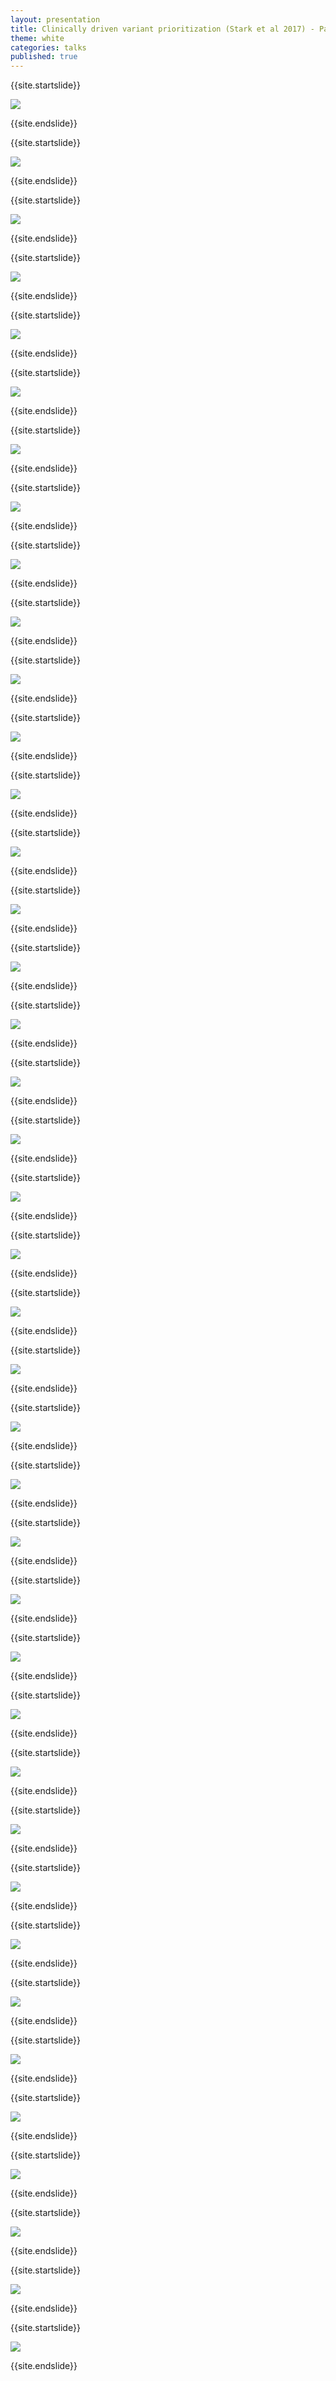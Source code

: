 ```yaml
---
layout: presentation
title: Clinically driven variant prioritization (Stark et al 2017) - Paper Presentation
theme: white
categories: talks
published: true
---
```



{{site.startslide}}


<img src="{{site.baseurl}}/images/talks/ClinicallyDrivenVariantPrioritization_Stark2017_Paper_Nov2017/Slide01.png"></img>


{{site.endslide}}



{{site.startslide}}

<img src="{{site.baseurl}}/images/talks/ClinicallyDrivenVariantPrioritization_Stark2017_Paper_Nov2017/Slide02.png"></img>

{{site.endslide}}



{{site.startslide}}

<img src="{{site.baseurl}}/images/talks/ClinicallyDrivenVariantPrioritization_Stark2017_Paper_Nov2017/Slide03.png"></img>

{{site.endslide}}



{{site.startslide}}

<img src="{{site.baseurl}}/images/talks/ClinicallyDrivenVariantPrioritization_Stark2017_Paper_Nov2017/Slide04.png"></img>

{{site.endslide}}



{{site.startslide}}

<img src="{{site.baseurl}}/images/talks/ClinicallyDrivenVariantPrioritization_Stark2017_Paper_Nov2017/Slide05.png"></img>

{{site.endslide}}



{{site.startslide}}

<img src="{{site.baseurl}}/images/talks/ClinicallyDrivenVariantPrioritization_Stark2017_Paper_Nov2017/Slide06.png"></img>

{{site.endslide}}



{{site.startslide}}

<img src="{{site.baseurl}}/images/talks/ClinicallyDrivenVariantPrioritization_Stark2017_Paper_Nov2017/Slide07.png"></img>

{{site.endslide}}



{{site.startslide}}

<img src="{{site.baseurl}}/images/talks/ClinicallyDrivenVariantPrioritization_Stark2017_Paper_Nov2017/Slide08.png"></img>

{{site.endslide}}



{{site.startslide}}

<img src="{{site.baseurl}}/images/talks/ClinicallyDrivenVariantPrioritization_Stark2017_Paper_Nov2017/Slide09.png"></img>

{{site.endslide}}



{{site.startslide}}

<img src="{{site.baseurl}}/images/talks/ClinicallyDrivenVariantPrioritization_Stark2017_Paper_Nov2017/Slide10.png"></img>

{{site.endslide}}

{{site.startslide}}

<img src="{{site.baseurl}}/images/talks/ClinicallyDrivenVariantPrioritization_Stark2017_Paper_Nov2017/Slide11.png"></img>

{{site.endslide}}


{{site.startslide}}

<img src="{{site.baseurl}}/images/talks/ClinicallyDrivenVariantPrioritization_Stark2017_Paper_Nov2017/Slide12.png"></img>

{{site.endslide}}


{{site.startslide}}

<img src="{{site.baseurl}}/images/talks/ClinicallyDrivenVariantPrioritization_Stark2017_Paper_Nov2017/Slide13.png"></img>

{{site.endslide}}


{{site.startslide}}

<img src="{{site.baseurl}}/images/talks/ClinicallyDrivenVariantPrioritization_Stark2017_Paper_Nov2017/Slide14.png"></img>

{{site.endslide}}



{{site.startslide}}

<img src="{{site.baseurl}}/images/talks/ClinicallyDrivenVariantPrioritization_Stark2017_Paper_Nov2017/Slide15.png"></img>

{{site.endslide}}



{{site.startslide}}

<img src="{{site.baseurl}}/images/talks/ClinicallyDrivenVariantPrioritization_Stark2017_Paper_Nov2017/Slide15.png"></img>

{{site.endslide}}



{{site.startslide}}

<img src="{{site.baseurl}}/images/talks/ClinicallyDrivenVariantPrioritization_Stark2017_Paper_Nov2017/Slide16.png"></img>

{{site.endslide}}



{{site.startslide}}

<img src="{{site.baseurl}}/images/talks/ClinicallyDrivenVariantPrioritization_Stark2017_Paper_Nov2017/Slide17.png"></img>

{{site.endslide}}



{{site.startslide}}

<img src="{{site.baseurl}}/images/talks/ClinicallyDrivenVariantPrioritization_Stark2017_Paper_Nov2017/Slide18.png"></img>

{{site.endslide}}



{{site.startslide}}

<img src="{{site.baseurl}}/images/talks/ClinicallyDrivenVariantPrioritization_Stark2017_Paper_Nov2017/Slide19.png"></img>

{{site.endslide}}



{{site.startslide}}

<img src="{{site.baseurl}}/images/talks/ClinicallyDrivenVariantPrioritization_Stark2017_Paper_Nov2017/Slide20.png"></img>

{{site.endslide}}



{{site.startslide}}

<img src="{{site.baseurl}}/images/talks/ClinicallyDrivenVariantPrioritization_Stark2017_Paper_Nov2017/Slide21.png"></img>

{{site.endslide}}



{{site.startslide}}

<img src="{{site.baseurl}}/images/talks/ClinicallyDrivenVariantPrioritization_Stark2017_Paper_Nov2017/Slide22.png"></img>

{{site.endslide}}


{{site.startslide}}

<img src="{{site.baseurl}}/images/talks/ClinicallyDrivenVariantPrioritization_Stark2017_Paper_Nov2017/Slide23.png"></img>

{{site.endslide}}


{{site.startslide}}

<img src="{{site.baseurl}}/images/talks/ClinicallyDrivenVariantPrioritization_Stark2017_Paper_Nov2017/Slide24.png"></img>

{{site.endslide}}


{{site.startslide}}

<img src="{{site.baseurl}}/images/talks/ClinicallyDrivenVariantPrioritization_Stark2017_Paper_Nov2017/Slide25.png"></img>

{{site.endslide}}



{{site.startslide}}

<img src="{{site.baseurl}}/images/talks/ClinicallyDrivenVariantPrioritization_Stark2017_Paper_Nov2017/Slide26.png"></img>

{{site.endslide}}


{{site.startslide}}

<img src="{{site.baseurl}}/images/talks/ClinicallyDrivenVariantPrioritization_Stark2017_Paper_Nov2017/Slide27.png"></img>

{{site.endslide}}


{{site.startslide}}

<img src="{{site.baseurl}}/images/talks/ClinicallyDrivenVariantPrioritization_Stark2017_Paper_Nov2017/Slide28.png"></img>

{{site.endslide}}


{{site.startslide}}

<img src="{{site.baseurl}}/images/talks/ClinicallyDrivenVariantPrioritization_Stark2017_Paper_Nov2017/Slide29.png"></img>

{{site.endslide}}


{{site.startslide}}

<img src="{{site.baseurl}}/images/talks/ClinicallyDrivenVariantPrioritization_Stark2017_Paper_Nov2017/Slide30.png"></img>

{{site.endslide}}


{{site.startslide}}

<img src="{{site.baseurl}}/images/talks/ClinicallyDrivenVariantPrioritization_Stark2017_Paper_Nov2017/Slide31.png"></img>

{{site.endslide}}


{{site.startslide}}

<img src="{{site.baseurl}}/images/talks/ClinicallyDrivenVariantPrioritization_Stark2017_Paper_Nov2017/Slide32.png"></img>

{{site.endslide}}


{{site.startslide}}

<img src="{{site.baseurl}}/images/talks/ClinicallyDrivenVariantPrioritization_Stark2017_Paper_Nov2017/Slide33.png"></img>

{{site.endslide}}


{{site.startslide}}

<img src="{{site.baseurl}}/images/talks/ClinicallyDrivenVariantPrioritization_Stark2017_Paper_Nov2017/Slide34.png"></img>

{{site.endslide}}


{{site.startslide}}

<img src="{{site.baseurl}}/images/talks/ClinicallyDrivenVariantPrioritization_Stark2017_Paper_Nov2017/Slide35.png"></img>

{{site.endslide}}


{{site.startslide}}

<img src="{{site.baseurl}}/images/talks/ClinicallyDrivenVariantPrioritization_Stark2017_Paper_Nov2017/Slide36.png"></img>

{{site.endslide}}


{{site.startslide}}

<img src="{{site.baseurl}}/images/talks/ClinicallyDrivenVariantPrioritization_Stark2017_Paper_Nov2017/Slide37.png"></img>

{{site.endslide}}


{{site.startslide}}

<img src="{{site.baseurl}}/images/talks/ClinicallyDrivenVariantPrioritization_Stark2017_Paper_Nov2017/Slide38.png"></img>

{{site.endslide}}


{{site.startslide}}

<img src="{{site.baseurl}}/images/talks/ClinicallyDrivenVariantPrioritization_Stark2017_Paper_Nov2017/Slide39.png"></img>

{{site.endslide}}
